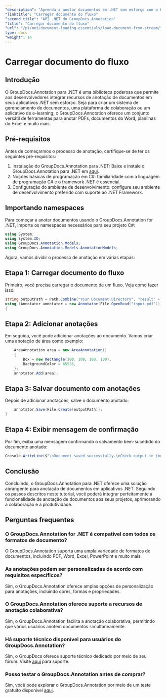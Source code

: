 ```yaml
---
"description": "Aprenda a anotar documentos em .NET sem esforço com o GroupDocs.Annotation. Aumente a colaboração e a produtividade."
"linktitle": "Carregar documento do fluxo"
"second_title": "API .NET do GroupDocs.Annotation"
"title": "Carregar documento do fluxo"
"url": "/pt/net/document-loading-essentials/load-document-from-stream/"
type: docs
"weight": 14
---
```


# Carregar documento do fluxo

## Introdução
O GroupDocs.Annotation para .NET é uma biblioteca poderosa que permite aos desenvolvedores integrar recursos de anotação de documentos em seus aplicativos .NET sem esforço. Seja para criar um sistema de gerenciamento de documentos, uma plataforma de colaboração ou um aplicativo de e-learning, o GroupDocs.Annotation oferece um conjunto versátil de ferramentas para anotar PDFs, documentos do Word, planilhas do Excel e muito mais.
## Pré-requisitos
Antes de começarmos o processo de anotação, certifique-se de ter os seguintes pré-requisitos:
1. Instalação do GroupDocs.Annotation para .NET: Baixe e instale o GroupDocs.Annotation para .NET em [aqui](https://releases.groupdocs.com/annotation/net/).
2. Noções básicas de programação em C#: familiaridade com a linguagem de programação C# e o framework .NET é essencial.
3. Configuração do ambiente de desenvolvimento: configure seu ambiente de desenvolvimento preferido com suporte ao .NET Framework.

## Importando namespaces
Para começar a anotar documentos usando o GroupDocs.Annotation for .NET, importe os namespaces necessários para seu projeto C#:
```csharp
using System;
using System.IO;
using GroupDocs.Annotation.Models;
using GroupDocs.Annotation.Models.AnnotationModels;
```

Agora, vamos dividir o processo de anotação em várias etapas:
## Etapa 1: Carregar documento do fluxo
Primeiro, você precisa carregar o documento de um fluxo. Veja como fazer isso:
```csharp
string outputPath = Path.Combine("Your Document Directory", "result" + Path.GetExtension("input.pdf"));
using (Annotator annotator = new Annotator(File.OpenRead("input.pdf")))
{
```
## Etapa 2: Adicionar anotações
Em seguida, você pode adicionar anotações ao documento. Vamos criar uma anotação de área como exemplo:
```csharp
	AreaAnnotation area = new AreaAnnotation()
	{
		Box = new Rectangle(100, 100, 100, 100),
		BackgroundColor = 65535,
	};
	annotator.Add(area);
```
## Etapa 3: Salvar documento com anotações
Depois de adicionar anotações, salve o documento anotado:
```csharp
	annotator.Save(File.Create(outputPath));
}
```
## Etapa 4: Exibir mensagem de confirmação
Por fim, exiba uma mensagem confirmando o salvamento bem-sucedido do documento anotado:
```csharp
Console.WriteLine($"\nDocument saved successfully.\nCheck output in {outputPath}.");
```

## Conclusão
Concluindo, o GroupDocs.Annotation para .NET oferece uma solução abrangente para anotação de documentos em aplicativos .NET. Seguindo os passos descritos neste tutorial, você poderá integrar perfeitamente a funcionalidade de anotação de documentos aos seus projetos, aprimorando a colaboração e a produtividade.
## Perguntas frequentes
### O GroupDocs.Annotation for .NET é compatível com todos os formatos de documento?
O GroupDocs.Annotation suporta uma ampla variedade de formatos de documentos, incluindo PDF, Word, Excel, PowerPoint e muito mais.
### As anotações podem ser personalizadas de acordo com requisitos específicos?
Sim, o GroupDocs.Annotation oferece amplas opções de personalização para anotações, incluindo cores, formas e propriedades.
### O GroupDocs.Annotation oferece suporte a recursos de anotação colaborativa?
Sim, o GroupDocs.Annotation facilita a anotação colaborativa, permitindo que vários usuários anotem documentos simultaneamente.
### Há suporte técnico disponível para usuários do GroupDocs.Annotation?
Sim, o GroupDocs oferece suporte técnico dedicado por meio de seu fórum. Visite [aqui](https://forum.groupdocs.com/c/annotation/10) para suporte.
### Posso testar o GroupDocs.Annotation antes de comprar?
Sim, você pode explorar o GroupDocs.Annotation por meio de um teste gratuito disponível [aqui](https://releases.groupdocs.com/).